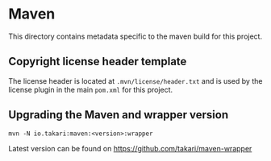 # Maven

This directory contains metadata specific to the maven build for this project.

## Copyright license header template

The license header is located at `.mvn/license/header.txt` and is used
by the license plugin in the main `pom.xml` for this project.

## Upgrading the Maven and wrapper version

```
mvn -N io.takari:maven:<version>:wrapper
```

Latest version can be found on https://github.com/takari/maven-wrapper
